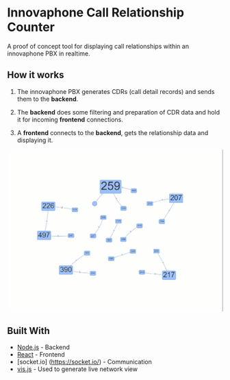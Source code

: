 # Innovaphone Call Relationship Counter

A proof of concept tool for displaying call relationships within an innovaphone PBX in realtime.

## How it works

1. The innovaphone PBX generates CDRs (call detail records) and sends them to the __backend__.

2. The __backend__ does some filtering and preparation of CDR data and hold it for incoming __frontend__ connections.

3. A __frontend__ connects to the __backend__, gets the relationship data and displaying it.

![Network view](docs/network.gif?raw=true "Network view")

## Built With

* [Node.js](https://nodejs.org/en/) - Backend
* [React](https://reactjs.org/) - Frontend
* [socket.io] (https://socket.io/) - Communication
* [vis.js](https://visjs.org/) - Used to generate live network view

